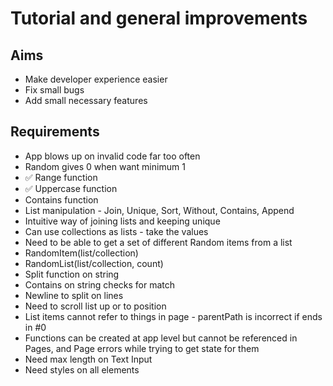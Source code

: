 Tutorial and general improvements
=================================

Aims
----

- Make developer experience easier
- Fix small bugs
- Add small necessary features

Requirements
------------

- App blows up on invalid code far too often
- Random gives 0 when want minimum 1
- ✅ Range function
- ✅ Uppercase function
- Contains function
- List manipulation - Join, Unique, Sort, Without, Contains, Append
- Intuitive way of joining lists and keeping unique
- Can use collections as lists - take the values
- Need to be able to get a set of different Random items from a list
- RandomItem(list/collection)
- RandomList(list/collection, count)
- Split function on string
- Contains on string checks for match
- Newline to split on lines
- Need to scroll list up or to position
- List items cannot refer to things in page - parentPath is incorrect if ends in #0
- Functions can be created at app level but cannot be referenced in Pages, and Page errors while trying to get state for them
- Need max length on Text Input
- Need styles on all elements
